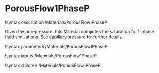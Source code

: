 # PorousFlow1PhaseP

!syntax description /Materials/PorousFlow1PhaseP

Given the porepressure, this Material computes the saturation for 1-phase fluid simulations.  See [capillary pressure](porous_flow/capillary_pressure.md) for further details.

!syntax parameters /Materials/PorousFlow1PhaseP

!syntax inputs /Materials/PorousFlow1PhaseP

!syntax children /Materials/PorousFlow1PhaseP
